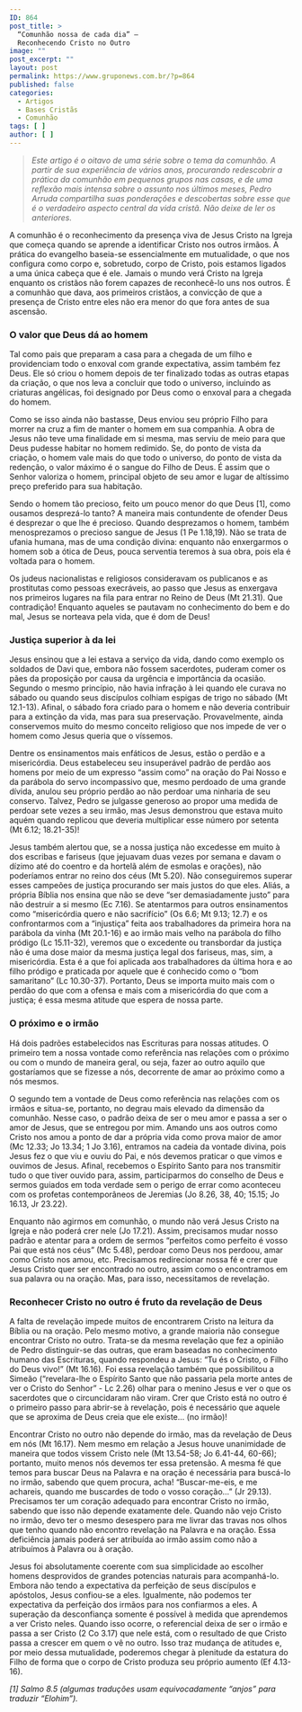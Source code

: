 ```yaml
---
ID: 864
post_title: >
  “Comunhão nossa de cada dia” –
  Reconhecendo Cristo no Outro
image: ""
post_excerpt: ""
layout: post
permalink: https://www.gruponews.com.br/?p=864
published: false
categories:
  - Artigos
  - Bases Cristãs
  - Comunhão
tags: [ ]
author: [ ]
---
```

<blockquote><em>Este artigo é o oitavo de uma série sobre o tema da comunhão. A partir de sua experiência de vários anos, procurando redescobrir a prática da comunhão em pequenos grupos nas casas, e de uma reflexão mais intensa sobre o assunto nos últimos meses, Pedro Arruda compartilha suas ponderações e descobertas sobre esse que é o verdadeiro aspecto central da vida cristã. Não deixe de ler os anteriores. </em></blockquote>
A comunhão é o reconhecimento da presença viva de Jesus Cristo na Igreja que começa quando se aprende a identificar Cristo nos outros irmãos. A prática do evangelho baseia-se essencialmente em mutualidade, o que nos configura como corpo e, sobretudo, corpo de Cristo, pois estamos ligados a uma única cabeça que é ele. Jamais o mundo verá Cristo na Igreja enquanto os cristãos não forem capazes de reconhecê-lo uns nos outros. É a comunhão que dava, aos primeiros cristãos, a convicção de que a presença de Cristo entre eles não era menor do que fora antes de sua ascensão.
<h3>O valor que Deus dá ao homem</h3>
Tal como pais que preparam a casa para a chegada de um filho e providenciam todo o enxoval com grande expectativa, assim também fez Deus. Ele só criou o homem depois de ter finalizado todas as outras etapas da criação, o que nos leva a concluir que todo o universo, incluindo as criaturas angélicas, foi designado por Deus como o enxoval para a chegada do homem.

Como se isso ainda não bastasse, Deus enviou seu próprio Filho para morrer na cruz a fim de manter o homem em sua companhia. A obra de Jesus não teve uma finalidade em si mesma, mas serviu de meio para que Deus pudesse habitar no homem redimido. Se, do ponto de vista da criação, o homem vale mais do que todo o universo, do ponto de vista da redenção, o valor máximo é o sangue do Filho de Deus. É assim que o Senhor valoriza o homem, principal objeto de seu amor e lugar de altíssimo preço preferido para sua habitação.

Sendo o homem tão precioso, feito um pouco menor do que Deus [1], como ousamos desprezá-lo tanto? A maneira mais contundente de ofender Deus é desprezar o que lhe é precioso. Quando desprezamos o homem, também menosprezamos o precioso sangue de Jesus (1 Pe 1.18,19). Não se trata de ufania humana, mas de uma condição divina: enquanto não enxergarmos o homem sob a ótica de Deus, pouca serventia teremos à sua obra, pois ela é voltada para o homem.

Os judeus nacionalistas e religiosos consideravam os publicanos e as prostitutas como pessoas execráveis, ao passo que Jesus as enxergava nos primeiros lugares na fila para entrar no Reino de Deus (Mt 21.31). Que contradição! Enquanto aqueles se pautavam no conhecimento do bem e do mal, Jesus se norteava pela vida, que é dom de Deus!
<h3>Justiça superior à da lei</h3>
Jesus ensinou que a lei estava a serviço da vida, dando como exemplo os soldados de Davi que, embora não fossem sacerdotes, puderam comer os pães da proposição por causa da urgência e importância da ocasião. Segundo o mesmo princípio, não havia infração à lei quando ele curava no sábado ou quando seus discípulos colhiam espigas de trigo no sábado (Mt 12.1-13). Afinal, o sábado fora criado para o homem e não deveria contribuir para a extinção da vida, mas para sua preservação. Provavelmente, ainda conservemos muito do mesmo conceito religioso que nos impede de ver o homem como Jesus queria que o víssemos.

Dentre os ensinamentos mais enfáticos de Jesus, estão o perdão e a misericórdia. Deus estabeleceu seu insuperável padrão de perdão aos homens por meio de um expresso “assim como” na oração do Pai Nosso e da parábola do servo incompassivo que, mesmo perdoado de uma grande dívida, anulou seu próprio perdão ao não perdoar uma ninharia de seu conservo. Talvez, Pedro se julgasse generoso ao propor uma medida de perdoar sete vezes a seu irmão, mas Jesus demonstrou que estava muito aquém quando replicou que deveria multiplicar esse número por setenta (Mt 6.12; 18.21-35)!

Jesus também alertou que, se a nossa justiça não excedesse em muito à dos escribas e fariseus (que jejuavam duas vezes por semana e davam o dízimo até do coentro e da hortelã além de esmolas e orações), não poderíamos entrar no reino dos céus (Mt 5.20). Não conseguiremos superar esses campeões de justiça procurando ser mais justos do que eles. Aliás, a própria Bíblia nos ensina que não se deve “ser demasiadamente justo” para não destruir a si mesmo (Ec 7.16). Se atentarmos para outros ensinamentos como “misericórdia quero e não sacrifício” (Os 6.6; Mt 9.13; 12.7) e os confrontarmos com a “injustiça” feita aos trabalhadores da primeira hora na parábola da vinha (Mt 20.1-16) e ao irmão mais velho na parábola do filho pródigo (Lc 15.11-32), veremos que o excedente ou transbordar da justiça não é uma dose maior da mesma justiça legal dos fariseus, mas, sim, a misericórdia. Esta é a que foi aplicada aos trabalhadores da última hora e ao filho pródigo e praticada por aquele que é conhecido como o “bom samaritano” (Lc 10.30-37). Portanto, Deus se importa muito mais com o perdão do que com a ofensa e mais com a misericórdia do que com a justiça; é essa mesma atitude que espera de nossa parte.
<h3>O próximo e o irmão</h3>
Há dois padrões estabelecidos nas Escrituras para nossas atitudes. O primeiro tem a nossa vontade como referência nas relações com o próximo ou com o mundo de maneira geral, ou seja, fazer ao outro aquilo que gostaríamos que se fizesse a nós, decorrente de amar ao próximo como a nós mesmos.

O segundo tem a vontade de Deus como referência nas relações com os irmãos e situa-se, portanto, no degrau mais elevado da dimensão da comunhão. Nesse caso, o padrão deixa de ser o meu amor e passa a ser o amor de Jesus, que se entregou por mim. Amando uns aos outros como Cristo nos amou a ponto de dar a própria vida como prova maior de amor (Mc 12.33; Jo 13.34; 1 Jo 3.16), entramos na cadeia da vontade divina, pois Jesus fez o que viu e ouviu do Pai, e nós devemos praticar o que vimos e ouvimos de Jesus. Afinal, recebemos o Espírito Santo para nos transmitir tudo o que tiver ouvido para, assim, participarmos do conselho de Deus e sermos guiados em toda verdade sem o perigo de errar como aconteceu com os profetas contemporâneos de Jeremias (Jo 8.26, 38, 40; 15.15; Jo 16.13, Jr 23.22).

Enquanto não agirmos em comunhão, o mundo não verá Jesus Cristo na Igreja e não poderá crer nele (Jo 17.21). Assim, precisamos mudar nosso padrão e atentar para a ordem de sermos “perfeitos como perfeito é vosso Pai que está nos céus” (Mc 5.48), perdoar como Deus nos perdoou, amar como Cristo nos amou, etc. Precisamos redirecionar nossa fé e crer que Jesus Cristo quer ser encontrado no outro, assim como o encontramos em sua palavra ou na oração. Mas, para isso, necessitamos de revelação.
<h3>Reconhecer Cristo no outro é fruto da revelação de Deus</h3>
A falta de revelação impede muitos de encontrarem Cristo na leitura da Bíblia ou na oração. Pelo mesmo motivo, a grande maioria não consegue encontrar Cristo no outro. Trata-se da mesma revelação que fez a opinião de Pedro distinguir-se das outras, que eram baseadas no conhecimento humano das Escrituras, quando respondeu a Jesus: “Tu és o Cristo, o Filho do Deus vivo!” (Mt 16.16). Foi essa revelação também que possibilitou a Simeão (“revelara-lhe o Espírito Santo que não passaria pela morte antes de ver o Cristo do Senhor” - Lc 2.26) olhar para o menino Jesus e ver o que os sacerdotes que o circuncidaram não viram. Crer que Cristo está no outro é o primeiro passo para abrir-se à revelação, pois é necessário que aquele que se aproxima de Deus creia que ele existe... (no irmão)!

Encontrar Cristo no outro não depende do irmão, mas da revelação de Deus em nós (Mt 16.17). Nem mesmo em relação a Jesus houve unanimidade de maneira que todos vissem Cristo nele (Mt 13.54-58; Jo 6.41-44, 60-66); portanto, muito menos nós devemos ter essa pretensão. A mesma fé que temos para buscar Deus na Palavra e na oração é necessária para buscá-lo no irmão, sabendo que quem procura, acha! “Buscar-me-eis, e me achareis, quando me buscardes de todo o vosso coração...” (Jr 29.13). Precisamos ter um coração adequado para encontrar Cristo no irmão, sabendo que isso não depende exatamente dele. Quando não vejo Cristo no irmão, devo ter o mesmo desespero para me livrar das travas nos olhos que tenho quando não encontro revelação na Palavra e na oração. Essa deficiência jamais poderá ser atribuída ao irmão assim como não a atribuímos à Palavra ou à oração.

Jesus foi absolutamente coerente com sua simplicidade ao escolher homens desprovidos de grandes potencias naturais para acompanhá-lo. Embora não tendo a expectativa da perfeição de seus discípulos e apóstolos, Jesus confiou-se a eles. Igualmente, não podemos ter expectativa da perfeição dos irmãos para nos confiarmos a eles. A superação da desconfiança somente é possível à medida que aprendemos a ver Cristo neles. Quando isso ocorre, o referencial deixa de ser o irmão e passa a ser Cristo (2 Co 3.17) que nele está, com o resultado de que Cristo passa a crescer em quem o vê no outro. Isso traz mudança de atitudes e, por meio dessa mutualidade, poderemos chegar à plenitude da estatura do Filho de forma que o corpo de Cristo produza seu próprio aumento (Ef 4.13-16).

<em>[1] Salmo 8.5 (algumas traduções usam equivocadamente “anjos” para traduzir “Elohim”).</em>